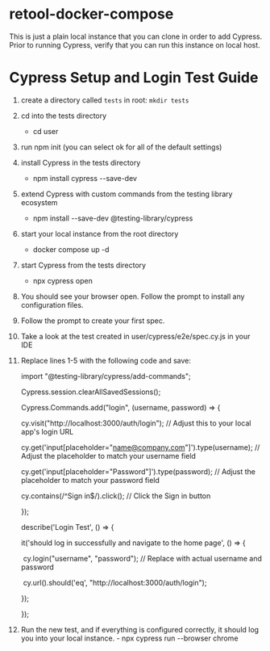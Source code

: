 # retool-docker-compose

This is just a plain local instance that you can clone in order to add Cypress. Prior to running Cypress, verify that you can run this instance on local host. 

# Cypress Setup and Login Test Guide

1. create a directory called `tests` in root:
    ` mkdir tests `

1. cd into the tests directory
   - cd user
   

3. run npm init (you can select ok for all of the default settings)

4. install Cypress in the tests directory

   - npm install cypress --save-dev

5. extend Cypress with custom commands from the testing library ecosystem

   - npm install --save-dev @testing-library/cypress

6. start your local instance from the root directory

   - docker compose up -d

7. start Cypress from the tests directory

   - npx cypress open

8. You should see your browser open. Follow the prompt to install any configuration files. 

9. Follow the prompt to create your first spec.

10. Take a look at the test created in user/cypress/e2e/spec.cy.js in your IDE

11. Replace lines 1-5 with the following code and save: 

    import "@testing-library/cypress/add-commands";

    Cypress.session.clearAllSavedSessions();

    Cypress.Commands.add("login", (username, password) => {

      cy.visit("http://localhost:3000/auth/login"); // Adjust this to your local app's login URL

      cy.get('input[placeholder="name@company.com"]').type(username); // Adjust the placeholder to match your username field

      cy.get('input[placeholder="Password"]').type(password); // Adjust the placeholder to match your password field

      cy.contains(/^Sign in$/).click(); // Click the Sign in button

    });

    describe('Login Test', () => {

      it('should log in successfully and navigate to the home page', () => {

    ​    cy.login("username", "password"); // Replace with actual username and password

    ​    cy.url().should('eq', "http://localhost:3000/auth/login");

      });

    });

12. Run the new test, and if everything is configured correctly, it should log you into your local instance.
        - npx cypress run --browser chrome
